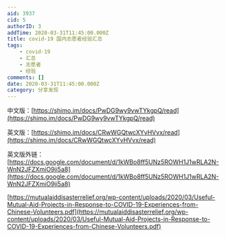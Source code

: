 ```yaml
---
aid: 3937
cid: 5
authorID: 3
addTime: 2020-03-31T11:45:00.000Z
title: covid-19 国内志愿者经验汇总
tags:
    - covid-19
    - 汇总
    - 志愿者
    - 经验
comments: []
date: 2020-03-31T11:45:00.000Z
category: 分享发现
---
```


中文版：[https://shimo.im/docs/PwDG9wy9vwTYkgpQ/read](https://shimo.im/docs/PwDG9wy9vwTYkgpQ/read)

英文版：[https://shimo.im/docs/CRwWGQtwcXYvHVvx/read](https://shimo.im/docs/CRwWGQtwcXYvHVvx/read)

英文版外链：[https://docs.google.com/document/d/1kWBo8ff5UNz5ROWH1J1wRLA2N-WnN2JFZXmiO9ji5a8](https://docs.google.com/document/d/1kWBo8ff5UNz5ROWH1J1wRLA2N-WnN2JFZXmiO9ji5a8)

[https://mutualaiddisasterrelief.org/wp-content/uploads/2020/03/Useful-Mutual-Aid-Projects-in-Response-to-COVID-19-Experiences-from-Chinese-Volunteers.pdf](https://mutualaiddisasterrelief.org/wp-content/uploads/2020/03/Useful-Mutual-Aid-Projects-in-Response-to-COVID-19-Experiences-from-Chinese-Volunteers.pdf)
